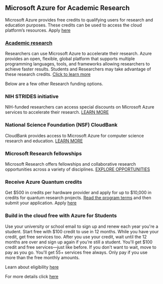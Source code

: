 ## Microsoft Azure for Academic Research

Microsoft Azure provides free credits to qualifying users for research and education purposes. These credits can be used to access the cloud platform’s resources. Apply <a href="https://www.microsoft.com/en-us/azure-academic-research/" target="_blank">here</a>

### <a href="https://www.microsoft.com/en-us/education/higher-education/academic-research" target="_blank">Academic research</a>

Researchers can use Microsoft Azure to accelerate their research. Azure provides an open, flexible, global platform that supports multiple programming languages, tools, and frameworks allowing researchers to achieve faster results. Students and Researchers may take advantage of these research credits. <a href="https://info.microsoft.com/ww-landing-Contact-Microsoft-Education-website.html?lcid=en-us" target="_blank">Click to learn more</a>

Below are a few other Research funding options.

### NIH STRIDES initiative

NIH-funded researchers can access special discounts on Microsoft Azure services to accelerate their research. <a href="https://www.microsoft.com/en-us/microsoftstrides/" target="_blank">LEARN MORE</a>

### National Science Foundation (NSF) CloudBank

CloudBank provides access to Microsoft Azure for computer science research and education. <a href="https://www.cloudbank.org/" target="_blank">LEARN MORE</a>

### Microsoft Research fellowships

Microsoft Research offers fellowships and collaborative research opportunities across a variety of disciplines. <a href="https://www.microsoft.com/en-us/research/academic-programs/" target="_blank">EXPLORE OPPORTUNITIES</a>

### Receive Azure Quantum credits 

Get $500 in credits per hardware provider and apply for up to $10,000 in credits for quantum research projects.  <a href="https://aqcreditsprogrampublic.blob.core.windows.net/public/Azure-Quantum-Credit-Program-Terms-2021-12-06.pdf" target="_blank"> Read the program terms</a> and then submit your application. Apply <a href="https://microsoft.qualtrics.com/jfe/form/SV_3fl9dfFrkC3g0aG?aq_source=acom" target="_blank">here</a>

### Build in the cloud free with Azure for Students 

Use your university or school email to sign up and renew each year you're a student. Start free with $100 credit to use in 12 months. While you have your credit, get free services too. After you use your credit, wait until the 12 months are over and sign up again if you’re still a student. You'll get $100 credit and free services—just like before. If you don't want to wait, move to pay as you go. You'll get 55+ services free always. Only pay if you use more than the free monthly amounts. 

Learn about eligibility <a href="https://learn.microsoft.com/en-us/azure/education-hub/azure-dev-tools-teaching/program-faq#azure-for-students" target="_blank">here</a>

For more details click <a href="https://azure.microsoft.com/en-us/free/students/" target="_blank">here</a>